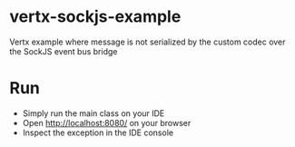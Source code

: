 # vertx-sockjs-example
Vertx example where message is not serialized by the custom codec over the SockJS event bus bridge

# Run
- Simply run the main class on your IDE
- Open [http://localhost:8080/](http://localhost:8080/) on your browser
- Inspect the exception in the IDE console
